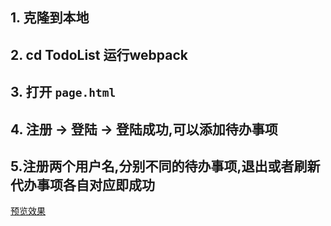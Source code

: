 ## 1. 克隆到本地

## 2. cd TodoList  运行webpack

## 3. 打开 `page.html`

## 4. 注册 -> 登陆 -> 登陆成功,可以添加待办事项

## 5.注册两个用户名,分别不同的待办事项,退出或者刷新代办事项各自对应即成功

[预览效果](https://chaocool.github.io/TodoList/page.html)